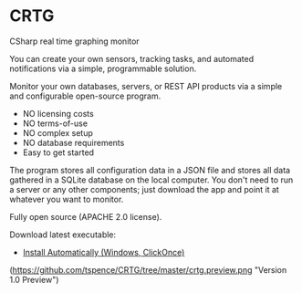 # CRTG
CSharp real time graphing monitor

You can create your own sensors, tracking tasks, and automated notifications via a simple, programmable solution.

Monitor your own databases, servers, or REST API products via a simple and configurable open-source program.
* NO licensing costs
* NO terms-of-use
* NO complex setup
* NO database requirements
* Easy to get started

The program stores all configuration data in a JSON file and stores all data gathered in a SQLite database on the local computer.  You don't need to run a server or any other components; just download the app and point it at whatever you want to monitor.

Fully open source (APACHE 2.0 license).  

Download latest executable:
* <a href="https://github.com/tspence/CRTG/tree/master/Publish/CRTG.UI.application">Install Automatically (Windows, ClickOnce)</a>

(https://github.com/tspence/CRTG/tree/master/crtg.preview.png "Version 1.0 Preview")
